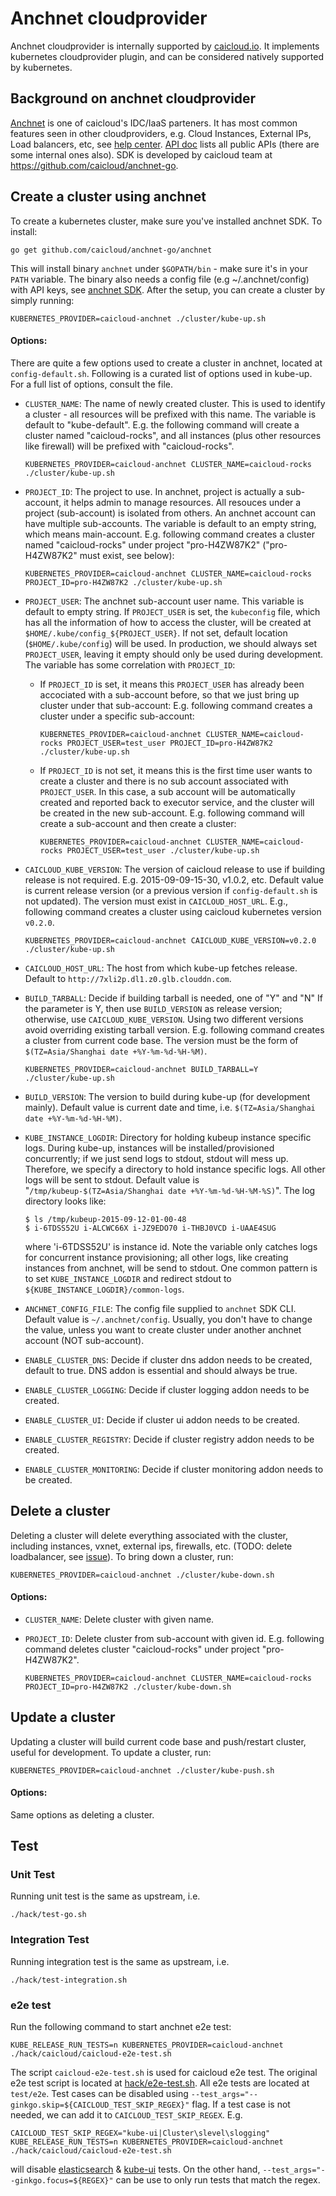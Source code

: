 # Anchnet cloudprovider

Anchnet cloudprovider is internally supported by [caicloud.io](https://caicloud.io). It implements kubernetes cloudprovider plugin, and
can be considered natively supported by kubernetes.

## Background on anchnet cloudprovider

[Anchnet](http://cloud.51idc.com/) is one of caicloud's IDC/IaaS parteners. It has most common features seen in other cloudproviders, e.g.
Cloud Instances, External IPs, Load balancers, etc, see [help center](http://cloud.51idc.com/help/cloud/index.html).
[API doc](http://cloud.51idc.com/help/api/index.html) lists all public APIs (there are some internal ones also). SDK is developed by caicloud
team at https://github.com/caicloud/anchnet-go.

## Create a cluster using anchnet

To create a kubernetes cluster, make sure you've installed anchnet SDK. To install:
```
go get github.com/caicloud/anchnet-go/anchnet
```

This will install binary `anchnet` under `$GOPATH/bin` - make sure it's in your `PATH` variable. The binary also needs a config file
(e.g ~/.anchnet/config) with API keys, see [anchnet SDK](https://github.com/caicloud/anchnet-go). After the setup, you can create a cluster
by simply running:
```
KUBERNETES_PROVIDER=caicloud-anchnet ./cluster/kube-up.sh
```

#### Options:

There are quite a few options used to create a cluster in anchnet, located at `config-default.sh`. Following is a curated list of options
used in kube-up. For a full list of options, consult the file.

* `CLUSTER_NAME`: The name of newly created cluster. This is used to identify a cluster - all resources will be prefixed with this name.
  The variable is default to "kube-default". E.g. the following command will create a cluster named "caicloud-rocks", and all instances
  (plus other resources like firewall) will be prefixed with "caicloud-rocks".
  ```
  KUBERNETES_PROVIDER=caicloud-anchnet CLUSTER_NAME=caicloud-rocks ./cluster/kube-up.sh
  ```

* `PROJECT_ID`: The project to use. In anchnet, project is actually a sub-account, it helps admin to manage resources. All resouces under
  a project (sub-account) is isolated from others. An anchnet account can have multiple sub-accounts. The variable is default to an empty
  string, which means main-account. E.g. following command creates a cluster named "caicloud-rocks" under project "pro-H4ZW87K2"
  ("pro-H4ZW87K2" must exist, see below):
  ```
  KUBERNETES_PROVIDER=caicloud-anchnet CLUSTER_NAME=caicloud-rocks PROJECT_ID=pro-H4ZW87K2 ./cluster/kube-up.sh
  ```

* `PROJECT_USER`: The anchnet sub-account user name. This variable is default to empty string. If `PROJECT_USER` is set, the `kubeconfig`
  file, which has all the information of how to access the cluster, will be created at `$HOME/.kube/config_${PROJECT_USER}`. If not set,
  default location (`$HOME/.kube/config`) will be used. In production, we should always set `PROJECT_USER`, leaving it empty should only
  be used during development. The variable has some correlation with `PROJECT_ID`:

  * If `PROJECT_ID` is set, it means this `PROJECT_USER` has already been accociated with a sub-account before, so that we just bring up
    cluster under that sub-account: E.g. following command creates a cluster under a specific sub-account:
    ```
    KUBERNETES_PROVIDER=caicloud-anchnet CLUSTER_NAME=caicloud-rocks PROJECT_USER=test_user PROJECT_ID=pro-H4ZW87K2 ./cluster/kube-up.sh
    ```

  * If `PROJECT_ID` is not set, it means this is the first time user wants to create a cluster and there is no sub account associated with
    `PROJECT_USER`. In this case, a sub account will be automatically created and reported back to executor service, and the cluster will
    be created in the new sub-account. E.g. following command will create a sub-account and then create a cluster:
    ```
    KUBERNETES_PROVIDER=caicloud-anchnet CLUSTER_NAME=caicloud-rocks PROJECT_USER=test_user ./cluster/kube-up.sh
    ```

* `CAICLOUD_KUBE_VERSION`: The version of caicloud release to use if building release is not required. E.g. 2015-09-09-15-30, v1.0.2, etc.
  Default value is current release version (or a previous version if `config-default.sh` is not updated). The version must exist in
  `CAICLOUD_HOST_URL`. E.g., following command creates a cluster using caicloud kubernetes version `v0.2.0`.
  ```
  KUBERNETES_PROVIDER=caicloud-anchnet CAICLOUD_KUBE_VERSION=v0.2.0 ./cluster/kube-up.sh
  ```

* `CAICLOUD_HOST_URL`: The host from which kube-up fetches release. Default to `http://7xli2p.dl1.z0.glb.clouddn.com`.

* `BUILD_TARBALL`: Decide if building tarball is needed, one of "Y" and "N" If the parameter is Y, then use `BUILD_VERSION` as release
  version; otherwise, use `CAICLOUD_KUBE_VERSION`. Using two different versions avoid overriding existing tarball version. E.g. following
  command creates a cluster from current code base. The version must be the form of `$(TZ=Asia/Shanghai date +%Y-%m-%d-%H-%M)`.
  ```
  KUBERNETES_PROVIDER=caicloud-anchnet BUILD_TARBALL=Y ./cluster/kube-up.sh
  ```

* `BUILD_VERSION`: The version to build during kube-up (for development mainly). Default value is current date and time, i.e.
  `$(TZ=Asia/Shanghai date +%Y-%m-%d-%H-%M)`.

* `KUBE_INSTANCE_LOGDIR`: Directory for holding kubeup instance specific logs. During kube-up, instances will be installed/provisioned
  concurrently; if we just send logs to stdout, stdout will mess up. Therefore, we specify a directory to hold instance specific logs.
  All other logs will be sent to stdout. Default value is "`/tmp/kubeup-$(TZ=Asia/Shanghai date +%Y-%m-%d-%H-%M-%S)`". The log directory
  looks like:
  ```
  $ ls /tmp/kubeup-2015-09-12-01-00-48
  $ i-6TDSS52U i-ALCWC66X i-JZ9EDO70 i-THBJ0VCD i-UAAE4SUG
  ```
  where 'i-6TDSS52U' is instance id. Note the variable only catches logs for concurrent instance provisioning; all other logs, like
  creating instances from anchnet, will be send to stdout. One common pattern is to set `KUBE_INSTANCE_LOGDIR` and redirect stdout to
  `${KUBE_INSTANCE_LOGDIR}/common-logs`.

* `ANCHNET_CONFIG_FILE`: The config file supplied to `anchnet` SDK CLI. Default value is `~/.anchnet/config`. Usually, you don't have
  to change the value, unless you want to create cluster under another anchnet account (NOT sub-account).

* `ENABLE_CLUSTER_DNS`: Decide if cluster dns addon needs to be created, default to true. DNS addon is essential and should always be true.

* `ENABLE_CLUSTER_LOGGING`: Decide if cluster logging addon needs to be created.

* `ENABLE_CLUSTER_UI`: Decide if cluster ui addon needs to be created.

* `ENABLE_CLUSTER_REGISTRY`: Decide if cluster registry addon needs to be created.

* `ENABLE_CLUSTER_MONITORING`: Decide if cluster monitoring addon needs to be created.

## Delete a cluster

Deleting a cluster will delete everything associated with the cluster, including instances, vxnet, external ips, firewalls, etc. (TODO:
delete loadbalancer, see [issue](https://github.com/caicloud/caicloud-kubernetes/issues/101)). To bring down a cluster, run:

```
KUBERNETES_PROVIDER=caicloud-anchnet ./cluster/kube-down.sh
```

#### Options:

* `CLUSTER_NAME`: Delete cluster with given name.

* `PROJECT_ID`: Delete cluster from sub-account with given id. E.g. following command deletes cluster "caicloud-rocks" under project "pro-H4ZW87K2".
  ```
  KUBERNETES_PROVIDER=caicloud-anchnet CLUSTER_NAME=caicloud-rocks PROJECT_ID=pro-H4ZW87K2 ./cluster/kube-down.sh
  ```

## Update a cluster

Updating a cluster will build current code base and push/restart cluster, useful for development. To update a cluster, run:

```
KUBERNETES_PROVIDER=caicloud-anchnet ./cluster/kube-push.sh
```

#### Options:

Same options as deleting a cluster.

## Test

### Unit Test

Running unit test is the same as upstream, i.e.
```
./hack/test-go.sh
```

### Integration Test

Running integration test is the same as upstream, i.e.
```
./hack/test-integration.sh
```

### e2e test

Run the following command to start anchnet e2e test:
```
KUBE_RELEASE_RUN_TESTS=n KUBERNETES_PROVIDER=caicloud-anchnet ./hack/caicloud/caicloud-e2e-test.sh
```

The script `caicloud-e2e-test.sh` is used for caicloud e2e test. The original e2e test script is located at [hack/e2e-test.sh](https://github.com/caicloud/caicloud-kubernetes/blob/master/hack/e2e-test.sh).
All e2e tests are located at `test/e2e`. Test cases can be disabled using `--test_args="--ginkgo.skip=${CAICLOUD_TEST_SKIP_REGEX}"` flag.
If a test case is not needed, we can add it to `CAICLOUD_TEST_SKIP_REGEX`. E.g.

```
CAICLOUD_TEST_SKIP_REGEX="kube-ui|Cluster\slevel\slogging" KUBE_RELEASE_RUN_TESTS=n KUBERNETES_PROVIDER=caicloud-anchnet ./hack/caicloud/caicloud-e2e-test.sh
```
will disable [elasticsearch](https://github.com/caicloud/caicloud-kubernetes/blob/master/test/e2e/es_cluster_logging.go#L34) & [kube-ui](https://github.com/caicloud/caicloud-kubernetes/blob/master/test/e2e/kube-ui.go#L30)
tests. On the other hand, `--test_args="--ginkgo.focus=${REGEX}"` can be use to only run tests that match the regex.

